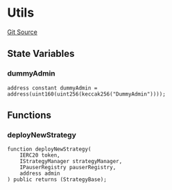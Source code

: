 # Utils
[Git Source](https://github.com/bowenli86/eigenlayer-contracts/blob/0800603ae0e71de6487dd628cace5380fa364f74/src/test/unit/Utils.sol)


## State Variables
### dummyAdmin

```solidity
address constant dummyAdmin = address(uint160(uint256(keccak256("DummyAdmin"))));
```


## Functions
### deployNewStrategy


```solidity
function deployNewStrategy(
    IERC20 token,
    IStrategyManager strategyManager,
    IPauserRegistry pauserRegistry,
    address admin
) public returns (StrategyBase);
```

